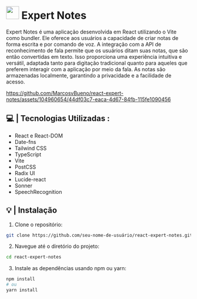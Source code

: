 

 # <img src="https://github.com/MarcosvBueno/react-expert-notes/assets/104960654/77f42221-6e97-4e2c-a6f9-ac6c56c1fbe1" width=35 height=35 /> Expert Notes

Expert Notes é uma aplicação desenvolvida em React utilizando o Vite como bundler. Ele oferece aos usuários a capacidade de criar notas de forma escrita e por comando de voz. A integração com a API de reconhecimento de fala permite que os usuários ditam suas notas, que são então convertidas em texto. Isso proporciona uma experiência intuitiva e versátil, adaptada tanto para digitação tradicional quanto para aqueles que preferem interagir com a aplicação por meio da fala. As notas são armazenadas localmente, garantindo a privacidade e a facilidade de acesso.

https://github.com/MarcosvBueno/react-expert-notes/assets/104960654/44df03c7-eaca-4d67-84fb-115fe1090456

## 💻 | Tecnologias Utilizadas :
- React e React-DOM
- Date-fns
- Tailwind CSS
- TypeScript
- Vite
- PostCSS
- Radix UI
- Lucide-react
- Sonner
- SpeechRecognition


## 💡 | Instalação

1. Clone o repositório:

```bash
git clone https://github.com/seu-nome-de-usuário/react-expert-notes.git
```

2. Navegue até o diretório do projeto:

```bash
cd react-expert-notes
```

3. Instale as dependências usando npm ou yarn:

```bash
npm install
# ou
yarn install
```
